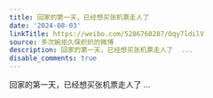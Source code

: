 ```yaml
---
title: 回家的第一天，已经想买张机票走人了
date: '2024-08-03'
linkTitle: https://weibo.com/5286768287/Oqy7ldilV
source: 多次婉拒久保织织的微博
description: 回家的第一天，已经想买张机票走人了  ...
disable_comments: true
---
```

回家的第一天，已经想买张机票走人了  ...